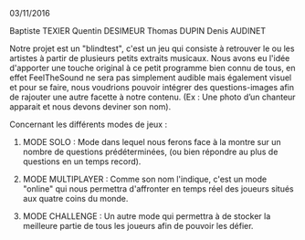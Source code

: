 <Feel The Sound/>

03/11/2016

Baptiste TEXIER
Quentin DESIMEUR
Thomas DUPIN
Denis AUDINET

Notre projet est un "blindtest", c'est un jeu qui consiste à retrouver le ou les artistes à partir de plusieurs petits extraits musicaux.
Nous avons eu l'idée d'apporter une touche original à ce petit programme bien connu de tous, en effet FeelTheSound ne sera pas simplement audible mais également visuel et pour se faire, nous voudrions pouvoir intégrer des questions-images afin de rajouter une autre facette à notre contenu.
(Ex : Une photo d’un chanteur apparait et nous devons deviner son nom).

Concernant les différents modes de jeux :

1) MODE SOLO : Mode dans lequel nous ferons face à la montre sur un nombre de questions prédéterminées, (ou bien répondre au plus de questions en un temps record).

2) MODE MULTIPLAYER : Comme son nom l'indique, c'est un mode "online" qui nous permettra d'affronter en temps réel des joueurs situés aux quatre coins du monde.

3) MODE CHALLENGE : Un autre mode qui permettra à <FeelTheSound/> de stocker la meilleure partie de tous les joueurs afin de pouvoir les défier.